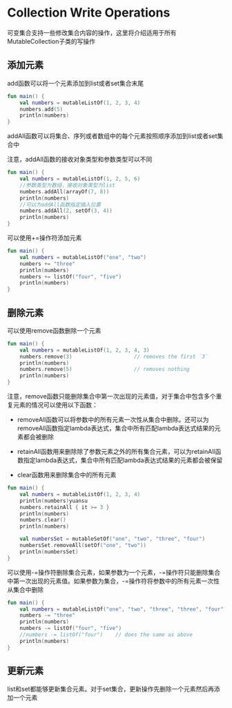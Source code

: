 # Collection Write Operations
可变集合支持一些修改集合内容的操作，这里将介绍适用于所有MutableCollection子类的写操作

## 添加元素
add函数可以将一个元素添加到list或者set集合末尾

```kotlin
fun main() {
    val numbers = mutableListOf(1, 2, 3, 4)
    numbers.add(5)
    println(numbers)
}
```

addAll函数可以将集合、序列或者数组中的每个元素按照顺序添加到list或者set集合中

注意，addAll函数的接收对象类型和参数类型可以不同

```kotlin
fun main() {
    val numbers = mutableListOf(1, 2, 5, 6)
    //参数类型为数组，接收对象类型为list
    numbers.addAll(arrayOf(7, 8))
    println(numbers)
    //可以为addAll函数指定插入位置
    numbers.addAll(2, setOf(3, 4))
    println(numbers)
}
```

可以使用+=操作符添加元素

```kotlin
fun main() {
    val numbers = mutableListOf("one", "two")
    numbers += "three"
    println(numbers)
    numbers += listOf("four", "five")    
    println(numbers)
}
```

## 删除元素
可以使用remove函数删除一个元素

```kotlin
fun main() {
    val numbers = mutableListOf(1, 2, 3, 4, 3)
    numbers.remove(3)                    // removes the first `3`
    println(numbers)
    numbers.remove(5)                    // removes nothing
    println(numbers)
}
```

注意，remove函数只能删除集合中第一次出现的元素值，对于集合中包含多个重复元素的情况可以使用以下函数：

* removeAll函数可以将参数中的所有元素一次性从集合中删除。还可以为removeAll函数指定lambda表达式，集合中所有匹配lambda表达式结果的元素都会被删除

* retainAll函数用来删除除了参数元素之外的所有集合元素，可以为retainAll函数指定lambda表达式，集合中所有匹配lambda表达式结果的元素都会被保留

* clear函数用来删除集合中的所有元素

```kotlin
fun main() {
    val numbers = mutableListOf(1, 2, 3, 4)
    println(numbers)yuansu
    numbers.retainAll { it >= 3 }
    println(numbers)
    numbers.clear()
    println(numbers)

    val numbersSet = mutableSetOf("one", "two", "three", "four")
    numbersSet.removeAll(setOf("one", "two"))
    println(numbersSet)
}
```

可以使用-=操作符删除集合元素，如果参数为一个元素，-=操作符只能删除集合中第一次出现的元素值。如果参数为集合，-=操作符将参数中的所有元素一次性从集合中删除

```kotlin
fun main() {
    val numbers = mutableListOf("one", "two", "three", "three", "four")
    numbers -= "three"
    println(numbers)
    numbers -= listOf("four", "five")    
    //numbers -= listOf("four")    // does the same as above
    println(numbers)    
}
```

## 更新元素
list和set都能够更新集合元素。对于set集合，更新操作先删除一个元素然后再添加一个元素

